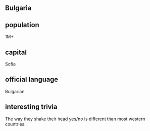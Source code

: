 ## Bulgaria
## population
1M+

## capital
Sofia
 
## official language
Bulgarian

## interesting trivia
The way they shake their head yes/no is different than most western countries.

